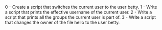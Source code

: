 0 - Create a script that switches the current user to the user betty. 1 - Write a script that prints the effective username of the current user. 2 - Write a script that prints all the groups the current user is part of. 3 - Write a script that changes the owner of the file hello to the user betty.

